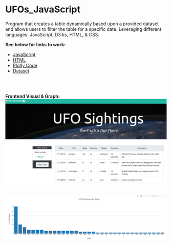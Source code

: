 # UFOs_JavaScript
Program that creates a table dynamically based upon a provided dataset and allows users to filter the table for a specific date. Leveraging different languages: JavaScript, D3.ks, HTML, & CSS. 

**See below for links to work:**
* [JavaScript](static/js/app.js)
* [HTML](index.html)
* [Plotly Code](static/js/plot.js)
* [Dataset](static/js/data.js)
<br>
<br>

**Frontend Visual & Graph:**
<br>
![frontend.PNG](static/images/frontend.PNG)
<br>
<br>

![plotly.PNG](static/images/plotly.png)
